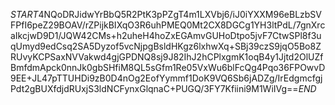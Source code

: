 $START$4NQoDRJidwYrBbQ5R2PtK3pPZgT4m1LXVbj6/iJ0iYXXM96eBLzbSVFPfI6peZ29BOAV/rZPijkBIXqO3R6uhPMEQ0Mt2CX8DGCg1YH3ltPdL/7gnXrcaIkcjwD9D1/JQW42CMs+h2uheH4hoZxEGAmvGUHoDtpo5jvF7CtwSPl8f3uqUmyd9edCsq2SA5Dyzof5vcNjpgBsldHKgz6lxhwXq+SBj39czS9jqO5Bo8ZRUvyKCPSaxNVVakwd4gjGPDNQ8sj9J82IhJ2hCPlxgmK1oqB4y1Jjtd2OlUZfBmfdmApck0nnJk0gbSHfiM8QL5sGfm1Re05VxWu6blFcQg4Pqo36FPOwvD9EE+JL47pTTUHDi9zB0D4nOg2EofYymmf1DoK9VQ6Sb6jADZg/IrEdgmcfgjPdt2gBUXfdjdRUxjS3ldNCFynxGlqnaC+PUGQ/3FY7Kfiini9M1WiIVg==$END$